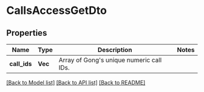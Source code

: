 # CallsAccessGetDto

## Properties

Name | Type | Description | Notes
------------ | ------------- | ------------- | -------------
**call_ids** | **Vec<String>** | Array of Gong's unique numeric call IDs. | 

[[Back to Model list]](../README.md#documentation-for-models) [[Back to API list]](../README.md#documentation-for-api-endpoints) [[Back to README]](../README.md)


